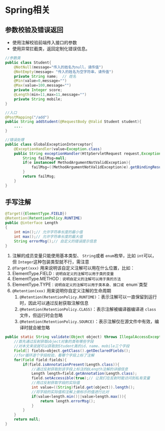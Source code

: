 # Spring相关

## 参数校验及错误返回

* 使用注解校验前端传入接口的参数
* 使用异常拦截类，返回定制化错误信息。

```java
//参数类
public class Student{
    @NotNull(message="传入的姓名为null，请传值")
    @NotEmpty(message= "传入的姓名为空字符串，请传值")
    private String name;  // 姓名
    @Min(value=0,message="")
    @Max(value=100,message="")
    private Integer score;
    @Length(min=11,max=11,message="")
    private String mobile;
}

//入口
@PostMapping("/add")
public String addStudent(@RequestBody @Valid Student student){
    ....
}

//错误处理
public class GlobalExceptionInterceptor{
    @ExceptionHandler(value=Exception.class)
    public String exceptionHandler(HttpServletRequest request,Exception e){
        String failMsg=null;
        if(e instanceof MethodArgumentNotValidException){
            failMsg=((MethodArgumentNotValidException)e).getBindingResult().getFieldError().getDefaultMessage();
        }
        return failMsg;
    }
}
```

## 手写注解

```java
@Target({ElementType.FIELD})
@Retention(RetentionPolicy.RUNTIME)
public @interface Length
{
    int min();// 允许字符串长度的最小值
    int max();// 允许字符串长度的最大值
    String errorMsg();// 自定义的错误提示信息
}
```

1. 注解的成员变量只能使用基本类型、 `String`或者 `enum`枚举，比如 `int`可以，但 `Integer`这种包装类型就不行，需注意 
2.  `@Target(xxx)` 用来说明该自定义注解可以用在什么位置，比如：
   1. ElementType.FIELD`：说明自定义的注解可以用于类的变量`
   2. ElementType.METHOD`：说明自定义的注解可以用于类的方法`
   3. ElementType.TYPE`：说明自定义的注解可以用于类本身、接口或 `enum`类型
3. `@Retention(xxx)` 用来说明你自定义注解的生命周期 
   1. `@Retention(RetentionPolicy.RUNTIME)`：表示注解可以一直保留到运行时，因此可以通过反射获取注解信息
   2. `@Retention(RetentionPolicy.CLASS)`：表示注解被编译器编译进 `class`文件，但运行时会忽略
   3. `@Retention(RetentionPolicy.SOURCE)`：表示注解仅在源文件中有效，编译时就会被忽略

```java
public static String validate(Object object) throws IllegalAccessException{
    //首先通过反射获取object对象的类有哪些字段
    //对本文来说就可以获取到Student类的id、name、mobile三个字段
    Field[] fields=object.getClass().getDeclaredFields();
    //for循环逐个字段校验，看哪个字段上标了注解
    for(Field field:fields){
        if(field.isAnnotationPresent(Length.class)){
            //通过反射获取到该字段上标注的@Length注解的详细信息
            Length length=field.getAnnotation(Length.class);
            field.setAccessible(true);// 让我们在反射时能访问到私有变量
            //用过反射获取字段的实际值
            int value=((String)field.get(object)).length();
            //将字段的实际值和注解上做标示的值进行比对
            if(value<length.min()||value>length.max()){
                return length.errorMsg();
            }
        }
    }
    return null;
}

```

